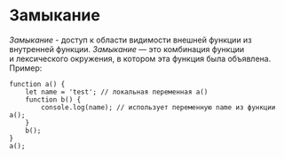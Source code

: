 # Замыкание 
*Замыкание* - доступ к области видимости внешней функции из внутренней функции.
_Замыкание_ — это комбинация функции и лексического окружения, в котором эта функция была объявлена.
Пример:

```
function a() {
	let name = 'test'; // локальная переменная a()
	function b() {
		console.log(name); // использует переменную name из функции a();
	}
	b();
}
a();
```